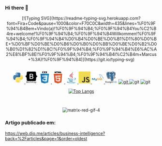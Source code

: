 ### Hi there 👋

<!--
**PyMarcus/PyMarcus** is a ✨ _special_ ✨ repository because its `README.md` (this file) appears on your GitHub profile.

Here are some ideas to get you started:

- 🔭 I’m currently working on ...
- 🌱 I’m currently learning ...
- 👯 I’m looking to collaborate on ...
- 🤔 I’m looking for help with ...
- 💬 Ask me about ...
- 📫 How to reach me: ...
- 😄 Pronouns: ...
- ⚡ Fun fact: ...
-->
<div style="margin: auto 0;" align="center">
[![Typing SVG](https://readme-typing-svg.herokuapp.com?font=Fira+Code&pause=1000&color=F70C0C&width=435&lines=%F0%9F%94%B4Bem+Vindo(a)!%F0%9F%94%B4;%F0%9F%94%B4You%C2%B4re+welcome!%F0%9F%94%B4;%F0%9F%94%B4Willkommen!%F0%9F%94%B4;%F0%9F%94%B4%D0%B4%D0%BE%D0%B1%D1%80%D0%BE+%D0%BF%D0%BE%D0%B6%D0%B0%D0%BB%D0%BE%D0%B2%D0%B0%D1%82%D1%8C!%F0%9F%94%B4;%F0%9F%94%B4%E6%AC%A2%E8%BF%8E!%F0%9F%94%B4;%F0%9F%94%B4I%C2%B4m+Marcus+%3A)!%F0%9F%94%B4)](https://git.io/typing-svg)


<br>
<br>
<p align="center" dir="auto"> 
     <a href="https://www.python.org" rel="nofollow"> <img src="https://raw.githubusercontent.com/devicons/devicon/master/icons/python/python-original.svg" alt="python" width="40" height="40" style="max-width: 100%;"> </a>
<img src="https://raw.githubusercontent.com/devicons/devicon/master/icons/bootstrap/bootstrap-plain-wordmark.svg" alt="bootstrap" width="40" height="40" style="max-width: 100%;"> </a> <a href="https://www.w3schools.com/css/" rel="nofollow"> <img src="https://raw.githubusercontent.com/devicons/devicon/master/icons/css3/css3-original-wordmark.svg" alt="css3" width="40" height="40" style="max-width: 100%;"> </a> <a href="https://www.w3.org/html/" rel="nofollow"> <img src="https://raw.githubusercontent.com/devicons/devicon/master/icons/html5/html5-original-wordmark.svg" alt="html5" width="40" height="40" style="max-width: 100%;"> </a> <a href="https://www.java.com" rel="nofollow"> <img src="https://raw.githubusercontent.com/devicons/devicon/master/icons/java/java-original.svg" alt="java" width="40" height="40" style="max-width: 100%;"> </a>  <a href="https://developer.mozilla.org/en-US/docs/Web/JavaScript" rel="nofollow"> <img src="https://raw.githubusercontent.com/devicons/devicon/master/icons/javascript/javascript-original.svg" alt="javascript" width="40" height="40" style="max-width: 100%;"> </a>  <a href="https://www.mysql.com/" rel="nofollow"> <img src="https://raw.githubusercontent.com/devicons/devicon/master/icons/mysql/mysql-original-wordmark.svg" alt="mysql" width="40" height="40" style="max-width: 100%;"> </a> <img src="https://raw.githubusercontent.com/devicons/devicon/master/icons/postgresql/postgresql-original-wordmark.svg" alt="postgresql" width="40" height="40" style="max-width: 100%;"> </a>
<a href="https://git-scm.com/" rel="nofollow"> <img src="https://camo.githubusercontent.com/fbfcb9e3dc648adc93bef37c718db16c52f617ad055a26de6dc3c21865c3321d/68747470733a2f2f7777772e766563746f726c6f676f2e7a6f6e652f6c6f676f732f6769742d73636d2f6769742d73636d2d69636f6e2e737667" alt="git" width="40" height="40" data-canonical-src="" style="max-width: 100%;"> </a>
<img src="https://upload.wikimedia.org/wikipedia/commons/thumb/1/18/C_Programming_Language.svg/380px-C_Programming_Language.svg.png?20201031132917" alt="git" width="40" height="40" style="max-width: 100%;" data-canonical-src="">

<img src="https://camo.githubusercontent.com/91be18bebd8afe5f89a4fb59eeb04ab47b5729a29c868185ee5221407a741c87/68747470733a2f2f63646e2e6a7364656c6976722e6e65742f67682f64657669636f6e732f64657669636f6e2f69636f6e732f63706c7573706c75732f63706c7573706c75732d6f726967696e616c2e737667" alt="git" width="40" height="40" style="max-width: 100%;" data-canonical-src="">
</p>


[![Top Langs](https://github-readme-stats.vercel.app/api/top-langs/?username=PyMarcus&hide=TeX,VueJs,html,CSS,Cython&layout=compact&langs_count=11&theme=maroongold)](https://github.com/anuraghazra/github-readme-stats)

<br>

![matrix-red-gif-4](https://user-images.githubusercontent.com/88283829/210034321-4661679b-2766-42a2-b806-b776b320eb8c.gif)


</div>

### Artigo publicado em:

https://web.dio.me/articles/business-intelligence?back=%2Farticles&page=1&order=oldest
